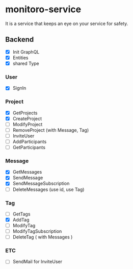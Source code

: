 # monitoro-service

It is a service that keeps an eye on your service for safety.

## Backend

- [x] Init GraphQL
- [x] Entities
- [x] shared Type

### User

- [x] SignIn

### Project

- [x] GetProjects
- [x] CreateProject
- [ ] ModifyProject
- [ ] RemoveProject (with Message, Tag)
- [ ] InviteUser
- [ ] AddParticipants
- [ ] GetParticipants

### Message

- [x] GetMessages
- [x] SendMessage
- [x] SendMessageSubscription
- [ ] DeleteMessages (use id, use Tag)

### Tag

- [ ] GetTags
- [x] AddTag
- [ ] ModifyTag
- [ ] ModifyTagSubscription
- [ ] DeleteTag ( with Messages )

### ETC

- [ ] SendMail for InviteUser
